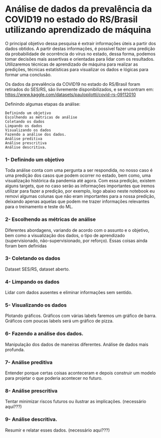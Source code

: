 # Análise de dados da prevalência da COVID19 no estado do RS/Brasil utilizando aprendizado de máquina
O principal objetivo dessa pesquisa é extrair informações úteis a partir dos dados obtidos. A partir destas informações, é possível fazer uma predição da probabilidade de ocorrência do vírus no estado, dessa forma, podemos tomar decisões mais assertivas e orientadas para lidar com os resultados. Utilizaremos técnicas de aprendizado de máquina para realizar as predições, técnicas estatísticas para visualizar os dados e lógicas para formar uma conclusão. 

Os dados da prevalência da COVID19 no estado do RS/Brasil foram retirados do SES/RS, são livremente disponibilizados, e se encontram em: https://www.kaggle.com/datasets/paulopilotti/covid-rs-09112010

Definindo algumas etapas da análise:

    Definindo um objetivo
    Escolhendo as métricas de análise
    Coletando os dados
    Limpando os dados
    Visualizando os dados
    Fazendo a análise dos dados.
    Análise preditiva
    Análise prescritiva
    Análise descritiva.

### 1- Definindo um objetivo

Toda análise conta com uma pergunta a ser respondida, no nosso caso é uma predição dos casos que podem ocorrer no estado, bem como, uma visualização histórica da pandemia até agora. Com essa predição, existem alguns targets, que no caso serão as informações importantes que iremos utilizar para fazer a predição, por exemplo, logo abaixo neste notebook eu removi algumas colunas que não eram importantes para a nossa predição, deixando apenas aquelas que podem me trazer informações relevantes para o treinamento e teste do ML.

### 2- Escolhendo as métricas de análise

Diferentes abordagens, variando de acordo com o assunto e o objetivo, bem como a visualização dos dados, o tipo de aprendizado (supervisionado, não-supervisionado, por reforço). Essas coisas ainda foram bem definidas

### 3- Coletando os dados

Dataset SES/RS, dataset aberto.

### 4- Limpando os dados

Lidar com dados ausentes e eliminar informações sem sentido.

### 5- Visualizando os dados

Plotando gráficos. Gráficos com várias labels faremos um gráfico de barra. Gráficos com poucas labels será um gráfico de pizza.

### 6- Fazendo a análise dos dados.

Manipulação dos dados de maneiras diferentes. Análise de dados mais profunda.

### 7- Análise preditiva

Entender porque certas coisas aconteceram e depois construir um modelo para projetar o que poderia acontecer no futuro.

### 8- Análise prescritiva

Tentar minimizar riscos futuros ou ilustrar as implicações. (necessário aqui???)

### 9- Análise descritiva.

Resumir e relatar esses dados. (necessário aqui???)
